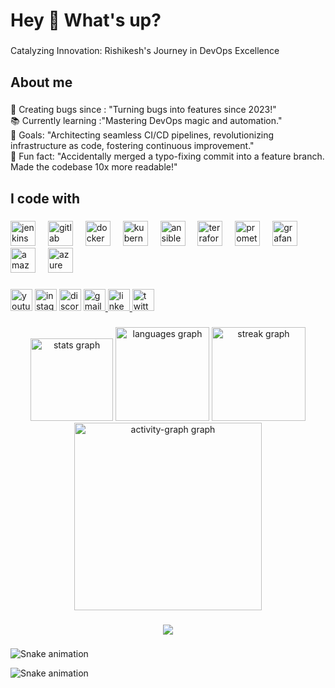 <!--

<H1 align="center"> <img src="https://github.com/Rishikesh11kr/Rishikesh11kr/blob/main/Screenshot%202023-10-10%20164701.png " /> </H1>
<h1 align="center">"Hi 👋, I'm Data Detective & Code Conjurer: Solving Problems with Science and Technology"</h1>
<h3 align="center">I'm a dual-domain expert, weaving software and data science to unlock potential and create meaningful solutions.</h3>

<p align="left"> <img src="https://komarev.com/ghpvc/?username=rishikesh&label=Profile%20views&color=0e75b6&style=flat" alt="rishikesh" /> </p>

<p align="left"> <a href="https://twitter.com/" target="blank"><img src="https://img.shields.io/twitter/follow/?logo=twitter&style=for-the-badge" alt="" /></a> </p>

- 🔭 I’m currently working on **30-Days-Of-30-DataScience-Project**
<!--
- 🌱 I’m currently learning **Web 3 & Metaverse**
<!--
- 👯 I’m looking to collaborate on **Blockchain & Metaverse**
<!--
- 🤝 I’m looking for help with **Chatbot Assistant**
<!--
- 💬 Ask me about **Anything**
<!--
- 📫 How to reach me **er.rishikesh19@gmail.com**
<!--
- ⚡ Fun fact **I think I am creative**
<!--
<h2 align="left">Hi 👋! My name is ... and I'm a ..., from ....</h2>

###

<div align="center">
  <img src="https://github-readme-stats.vercel.app/api?username=Rishikesh11kr&hide_title=false&hide_rank=false&show_icons=true&include_all_commits=true&count_private=true&disable_animations=false&theme=dracula&locale=en&hide_border=false" height="150" alt="stats graph"  />
  <img src="https://github-readme-stats.vercel.app/api/top-langs?username=Rishikesh11kr&locale=en&hide_title=false&layout=compact&card_width=320&langs_count=5&theme=dracula&hide_border=false" height="150" alt="languages graph"  />
</div>

###



###

<img align="right" height="150" src="https://i.imgflip.com/65efzo.gif"  />



<br clear="both">

<img src="https://raw.githubusercontent.com/Rishikesh11kr/Rishikesh11kr/output/snake.svg" alt="Snake animation" />

###

<div align="center">
  <img src="https://profile-counter.glitch.me/Rishikesh11kr/count.svg?"  />
</div>

###

<div align="center">
  <img src="https://github-read-medium-git-main.pahlevikun.vercel.app/latest?limit=4&username=Rishikesh11kr" alt="Layout with last medium posts"  />
</div>

###

<div align="center">
  <a href="https://open.spotify.com/user/31w37ey673ct5lyeuibyi33xazua">
    <img src="https://spotify-recently-played-readme.vercel.app/api?user=31w37ey673ct5lyeuibyi33xazua&count=5" alt="Spotify recently played"  />
  </a>
</div>
-->
###
<h1 align="left">Hey 👋 What's up?</h1>

###

<p align="left">Catalyzing Innovation: Rishikesh's Journey in DevOps Excellence</p>

###

<h2 align="left">About me</h2>

###

<p align="left">🐞 Creating bugs since : "Turning bugs into features since 2023!"<br>📚 Currently learning :"Mastering DevOps magic and automation."
  <br>🎯 Goals: "Architecting seamless CI/CD pipelines, revolutionizing infrastructure as code, fostering continuous improvement."
  <br>🎲 Fun fact: "Accidentally merged a typo-fixing commit into a feature branch. Made the codebase 10x more readable!"</p>

###

<h2 align="left">I code with</h2>

###

<div align="left">
  <img src="https://skillicons.dev/icons?i=jenkins" height="40" alt="jenkins logo"  />
  <img width="12" />
  <img src="https://cdn.jsdelivr.net/gh/devicons/devicon/icons/gitlab/gitlab-original.svg" height="40" alt="gitlab logo"  />
  <img width="12" />
  <img src="https://cdn.jsdelivr.net/gh/devicons/devicon/icons/docker/docker-original.svg" height="40" alt="docker logo"  />
  <img width="12" />
  <img src="https://cdn.jsdelivr.net/gh/devicons/devicon/icons/kubernetes/kubernetes-plain.svg" height="40" alt="kubernetes logo"  />
  <img width="12" />
  <img src="https://cdn.jsdelivr.net/gh/devicons/devicon/icons/ansible/ansible-original.svg" height="40" alt="ansible logo"  />
  <img width="12" />
  <img src="https://cdn.jsdelivr.net/gh/devicons/devicon/icons/terraform/terraform-original.svg" height="40" alt="terraform logo"  />
  <img width="12" />
  <img src="https://cdn.jsdelivr.net/gh/devicons/devicon/icons/prometheus/prometheus-original.svg" height="40" alt="prometheus logo"  />
  <img width="12" />
  <img src="https://cdn.jsdelivr.net/gh/devicons/devicon/icons/grafana/grafana-original.svg" height="40" alt="grafana logo"  />
  <img width="12" />
  <img src="https://skillicons.dev/icons?i=aws" height="40" alt="amazonwebservices logo"  />
  <img width="12" />
  <img src="https://skillicons.dev/icons?i=azure" height="40" alt="azure logo"  />
</div>

###

###

<div align="left">
  <img src="https://img.shields.io/static/v1?message=Youtube&logo=youtube&label=&color=FF0000&logoColor=white&labelColor=&style=for-the-badge" height="35" alt="youtube logo"  />
  <img src="https://img.shields.io/static/v1?message=Instagram&logo=instagram&label=&color=E4405F&logoColor=white&labelColor=&style=for-the-badge" height="35" alt="instagram logo"  />
  <img src="https://img.shields.io/static/v1?message=Discord&logo=discord&label=&color=7289DA&logoColor=white&labelColor=&style=for-the-badge" height="35" alt="discord logo"  />
  <a href="rishikesh19@gmail.com" target="_blank">
    <img src="https://img.shields.io/static/v1?message=Gmail&logo=gmail&label=&color=D14836&logoColor=white&labelColor=&style=for-the-badge" height="35" alt="gmail logo"  />
  </a>
  <a href="https://www.linkedin.com/in/rishikesh19/" target="_blank">
    <img src="https://img.shields.io/static/v1?message=LinkedIn&logo=linkedin&label=&color=0077B5&logoColor=white&labelColor=&style=for-the-badge" height="35" alt="linkedin logo"  />
  </a>
  <a href="https://twitter.com/er_rishikesh19" target="_blank">
    <img src="https://img.shields.io/static/v1?message=Twitter&logo=twitter&label=&color=1DA1F2&logoColor=white&labelColor=&style=for-the-badge" height="35" alt="twitter logo"  />
  </a>
</div>

###

<div align="center">
  <img src="https://github-readme-stats.vercel.app/api?username=Rishikesh11kr&hide_title=false&hide_rank=false&show_icons=true&include_all_commits=true&count_private=true&disable_animations=false&theme=dracula&locale=en&hide_border=false&order=1" height="132" alt="stats graph"  />
  <img src="https://github-readme-stats.vercel.app/api/top-langs?username=Rishikesh11kr&locale=en&hide_title=false&layout=compact&card_width=320&langs_count=5&theme=dracula&hide_border=false&order=2" height="150" alt="languages graph"  />
  <img src="https://streak-stats.demolab.com?user=Rishikesh11kr&locale=en&mode=daily&theme=dracula&hide_border=false&border_radius=5&order=3" height="150" alt="streak graph"  />
  <img src="https://github-readme-activity-graph.vercel.app/graph?username=Rishikesh11kr&radius=16&theme=react&area=true&order=5&custom_title=Rishikesh's%20Contribution%20Graph" height="300" alt="activity-graph graph"  />
</div>

###



<div align="center">
  <img src="https://profile-counter.glitch.me/Rishikesh11kr/count.svg?"  />
</div>

###
<!--
<div align="left">
  <img src="https://raw.githubusercontent.com/maurodesouza/profile-readme-generator/master/src/assets/icons/social/linkedin/default.svg" width="52" height="40" alt="linkedin logo"  />
  <img src="https://raw.githubusercontent.com/maurodesouza/profile-readme-generator/master/src/assets/icons/social/twitter/default.svg" width="52" height="40" alt="twitter logo"  />
  <img src="https://raw.githubusercontent.com/maurodesouza/profile-readme-generator/master/src/assets/icons/social/discord/default.svg" width="52" height="40" alt="discord logo"  />
  <img src="https://raw.githubusercontent.com/maurodesouza/profile-readme-generator/master/src/assets/icons/social/youtube/default.svg" width="52" height="40" alt="youtube logo"  />
</div>
-->

<a href="https://github.com/Rishikesh11kr/snake-animation/actions/workflows/generate-snake.yml"></a>
<img src="https://raw.githubusercontent.com/Rishikesh11kr/Rishikesh11kr/output/snake.svg" alt="Snake animation" />

![Snake animation](https://raw.githubusercontent.com/Rishikesh11kr/Rishikesh11kr/output/github-contribution-grid-snake.svg)

###
